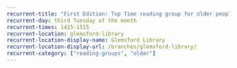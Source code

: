 ```yaml
---
recurrent-title: "First Edition: Top Time reading group for older people"
recurrent-day: third Tuesday of the month
recurrent-times: 1415-1515
recurrent-location: glemsford-library
recurrent-location-display-name: Glemsford Library
recurrent-location-display-url: /branches/glemsford-library/
recurrent-category: ["reading-groups", "older"]
---
```

